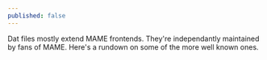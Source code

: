 ```yaml
---
published: false
---
```



Dat files mostly extend MAME frontends. They're independantly maintained by fans of MAME. Here's a rundown on some of the more well known ones.